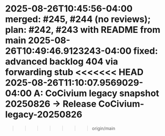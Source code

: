 <!-- status: stub; target: 150+ words -->
<!-- status: stub; target: 150+ words -->
<!-- status: stub; target: 150+ words -->
<!-- status: stub; target: 150+ words -->
<!-- status: stub; target: 150+ words -->
<!-- status: stub; target: 150+ words -->
<!-- status: stub; target: 150+ words -->
2025-08-26T10:45:56-04:00  merged: #245, #244 (no reviews); plan: #242, #243 with README from main
2025-08-26T10:49:46.9123243-04:00  fixed: advanced backlog 404 via forwarding stub
<<<<<<< HEAD
2025-08-26T11:10:07.9569029-04:00  A: CoCivium legacy snapshot 20250826 → Release CoCivium-legacy-20250826
=======
>>>>>>> origin/main









